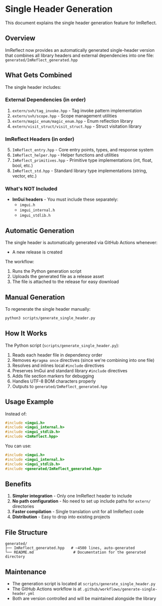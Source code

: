# Single Header Generation

This document explains the single header generation feature for ImReflect.

## Overview

ImReflect now provides an automatically generated single-header version that combines all library headers and external dependencies into one file: `generated/ImReflect_generated.hpp`

## What Gets Combined

The single header includes:

### External Dependencies (in order)
1. `extern/svh/tag_invoke.hpp` - Tag invoke pattern implementation
2. `extern/svh/scope.hpp` - Scope management utilities  
3. `extern/magic_enum/magic_enum.hpp` - Enum reflection library
4. `extern/visit_struct/visit_struct.hpp` - Struct visitation library

### ImReflect Headers (in order)
5. `ImReflect_entry.hpp` - Core entry points, types, and response system
6. `ImReflect_helper.hpp` - Helper functions and utilities
7. `ImReflect_primitives.hpp` - Primitive type implementations (int, float, bool, etc.)
8. `ImReflect_std.hpp` - Standard library type implementations (string, vector, etc.)

### What's NOT Included

- **ImGui headers** - You must include these separately:
  - `imgui.h`
  - `imgui_internal.h`
  - `imgui_stdlib.h`

## Automatic Generation

The single header is automatically generated via GitHub Actions whenever:

- A new release is created

The workflow:
1. Runs the Python generation script
2. Uploads the generated file as a release asset
3. The file is attached to the release for easy download

## Manual Generation

To regenerate the single header manually:

```bash
python3 scripts/generate_single_header.py
```

## How It Works

The Python script (`scripts/generate_single_header.py`):

1. Reads each header file in dependency order
2. Removes `#pragma once` directives (since we're combining into one file)
3. Resolves and inlines local `#include` directives
4. Preserves ImGui and standard library `#include` directives
5. Adds file section markers for debugging
6. Handles UTF-8 BOM characters properly
7. Outputs to `generated/ImReflect_generated.hpp`

## Usage Example

Instead of:
```cpp
#include <imgui.h>
#include <imgui_internal.h>
#include <imgui_stdlib.h>
#include <ImReflect.hpp>
```

You can use:
```cpp
#include <imgui.h>
#include <imgui_internal.h>
#include <imgui_stdlib.h>
#include <generated/ImReflect_generated.hpp>
```

## Benefits

1. **Simpler integration** - Only one ImReflect header to include
2. **No path configuration** - No need to set up include paths for `extern/` directories
3. **Faster compilation** - Single translation unit for all ImReflect code
4. **Distribution** - Easy to drop into existing projects

## File Structure

```
generated/
├── ImReflect_generated.hpp   # ~4500 lines, auto-generated
└── README.md                  # Documentation for the generated directory
```

## Maintenance

- The generation script is located at `scripts/generate_single_header.py`
- The GitHub Actions workflow is at `.github/workflows/generate-single-header.yml`
- Both are version controlled and will be maintained alongside the library
